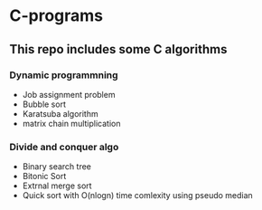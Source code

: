 # C-programs

## This repo includes some C algorithms 

### Dynamic programmning
- Job assignment problem
- Bubble sort
- Karatsuba algorithm
- matrix chain multiplication


### Divide and conquer algo
- Binary search tree
- Bitonic Sort
- Extrnal merge sort
- Quick sort with O(nlogn) time comlexity using pseudo median
